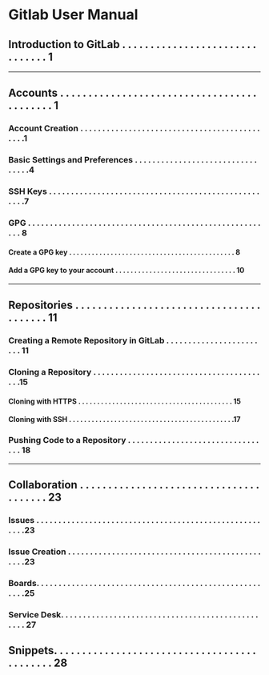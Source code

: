 # Gitlab User Manual
## Introduction to GitLab . . . . . . . . . . . . . . . . . . . . . . . . . . . . . . . 1
----

## Accounts . . . . . . . . . . . . . . . . . . . . . . . . . . . . . . . . . . . . . . . . . . . 1
### Account Creation . . . . . . . . . . . . . . . . . . . . . . . . . . . . . . . . . . . . . . . . . . . . .1
### Basic Settings and Preferences . . . . . . . . . . . . . . . . . . . . . . . . . . . . . . . . .4
### SSH Keys  . . . . . . . . . . . . . . . . . . . . . . . . . . . . . . . . . . . . . . . . . . . . . . . . . . . .7
### GPG . . . . . . . . . . . . . . . . . . . . . . . . . . . . . . . . . . . . . . . . . . . . . . . . . . . . . . . . 8
#### Create a GPG key . . . . . . . . . . . . . . . . . . . . . . . . . . . . . . . . . . . . . . . . . . . . 8
#### Add a GPG key to your account . . . . . . . . . . . . . . . . . . . . . . . . . . . . . . . . 10
----


## Repositories . . . . . . . . . . . . . . . . . . . . . . . . . . . . . . . . . . . . . . . . 11
### Creating a Remote Repository in GitLab . . . . . . . . . . . . . . . . . . . . . . . . 11
### Cloning a Repository . . . . . . . . . . . . . . . . . . . . . . . . . . . . . . . . . . . . . . . . .15
#### Cloning with HTTPS . . . . . . . . . . . . . . . . . . . . . . . . . . . . . . . . . . . . . . . . . 15
#### Cloning with SSH  . . . . . . . . . . . . . . . . . . . . . . . . . . . . . . . . . . . . . . . . . . . .17
### Pushing Code to a Repository . . . . . . . . . . . . . . . . . . . . . . . . . . . . . . . . . 18
----


## Collaboration . . . . . . . . . . . . . . . . . . . . . . . . . . . . . . . . . . . . . . . 23
### Issues . . . . . . . . . . . . . . . . . . . . . . . . . . . . . . . . . . . . . . . . . . . . . . . . . . . . . . .23
### Issue Creation . . . . . . . . . . . . . . . . . . . . . . . . . . . . . . . . . . . . . . . . . . . . . . . .23
### Boards. . . . . . . . . . . . . . . . . . . . . . . . . . . . . . . . . . . . . . . . . . . . . . . . . . . . . . .25
### Service Desk. . . . . . . . . . . . . . . . . . . . . . . . . . . . . . . . . . . . . . . . . . . . . . . . . 27
## Snippets. . . . . . . . . . . . . . . . . . . . . . . . . . . . . . . . . . . . . . . . . . . . 28